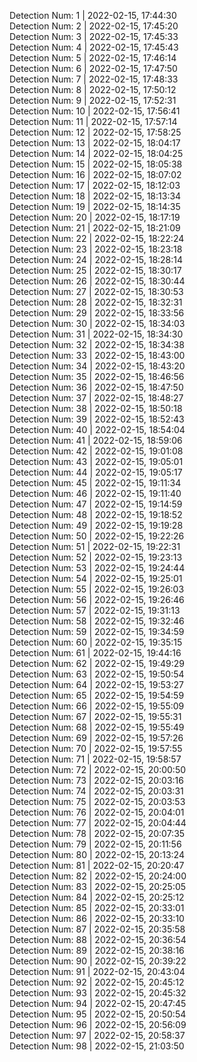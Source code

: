 
Detection Num: 1 |  2022-02-15, 17:44:30<br />Detection Num: 2 |  2022-02-15, 17:45:20<br />Detection Num: 3 |  2022-02-15, 17:45:33<br />Detection Num: 4 |  2022-02-15, 17:45:43<br />Detection Num: 5 |  2022-02-15, 17:46:14<br />Detection Num: 6 |  2022-02-15, 17:47:50<br />Detection Num: 7 |  2022-02-15, 17:48:33<br />Detection Num: 8 |  2022-02-15, 17:50:12<br />Detection Num: 9 |  2022-02-15, 17:52:31<br />Detection Num: 10 |  2022-02-15, 17:56:41<br />Detection Num: 11 |  2022-02-15, 17:57:14<br />Detection Num: 12 |  2022-02-15, 17:58:25<br />Detection Num: 13 |  2022-02-15, 18:04:17<br />Detection Num: 14 |  2022-02-15, 18:04:25<br />Detection Num: 15 |  2022-02-15, 18:05:38<br />Detection Num: 16 |  2022-02-15, 18:07:02<br />Detection Num: 17 |  2022-02-15, 18:12:03<br />Detection Num: 18 |  2022-02-15, 18:13:34<br />Detection Num: 19 |  2022-02-15, 18:14:35<br />Detection Num: 20 |  2022-02-15, 18:17:19<br />Detection Num: 21 |  2022-02-15, 18:21:09<br />Detection Num: 22 |  2022-02-15, 18:22:24<br />Detection Num: 23 |  2022-02-15, 18:23:18<br />Detection Num: 24 |  2022-02-15, 18:28:14<br />Detection Num: 25 |  2022-02-15, 18:30:17<br />Detection Num: 26 |  2022-02-15, 18:30:44<br />Detection Num: 27 |  2022-02-15, 18:30:53<br />Detection Num: 28 |  2022-02-15, 18:32:31<br />Detection Num: 29 |  2022-02-15, 18:33:56<br />Detection Num: 30 |  2022-02-15, 18:34:03<br />Detection Num: 31 |  2022-02-15, 18:34:30<br />Detection Num: 32 |  2022-02-15, 18:34:38<br />Detection Num: 33 |  2022-02-15, 18:43:00<br />Detection Num: 34 |  2022-02-15, 18:43:20<br />Detection Num: 35 |  2022-02-15, 18:46:56<br />Detection Num: 36 |  2022-02-15, 18:47:50<br />Detection Num: 37 |  2022-02-15, 18:48:27<br />Detection Num: 38 |  2022-02-15, 18:50:18<br />Detection Num: 39 |  2022-02-15, 18:52:43<br />Detection Num: 40 |  2022-02-15, 18:54:04<br />Detection Num: 41 |  2022-02-15, 18:59:06<br />Detection Num: 42 |  2022-02-15, 19:01:08<br />Detection Num: 43 |  2022-02-15, 19:05:01<br />Detection Num: 44 |  2022-02-15, 19:05:17<br />Detection Num: 45 |  2022-02-15, 19:11:34<br />Detection Num: 46 |  2022-02-15, 19:11:40<br />Detection Num: 47 |  2022-02-15, 19:14:59<br />Detection Num: 48 |  2022-02-15, 19:18:52<br />Detection Num: 49 |  2022-02-15, 19:19:28<br />Detection Num: 50 |  2022-02-15, 19:22:26<br />Detection Num: 51 |  2022-02-15, 19:22:31<br />Detection Num: 52 |  2022-02-15, 19:23:13<br />Detection Num: 53 |  2022-02-15, 19:24:44<br />Detection Num: 54 |  2022-02-15, 19:25:01<br />Detection Num: 55 |  2022-02-15, 19:26:03<br />Detection Num: 56 |  2022-02-15, 19:26:46<br />Detection Num: 57 |  2022-02-15, 19:31:13<br />Detection Num: 58 |  2022-02-15, 19:32:46<br />Detection Num: 59 |  2022-02-15, 19:34:59<br />Detection Num: 60 |  2022-02-15, 19:35:15<br />Detection Num: 61 |  2022-02-15, 19:44:16<br />Detection Num: 62 |  2022-02-15, 19:49:29<br />Detection Num: 63 |  2022-02-15, 19:50:54<br />Detection Num: 64 |  2022-02-15, 19:53:27<br />Detection Num: 65 |  2022-02-15, 19:54:59<br />Detection Num: 66 |  2022-02-15, 19:55:09<br />Detection Num: 67 |  2022-02-15, 19:55:31<br />Detection Num: 68 |  2022-02-15, 19:55:49<br />Detection Num: 69 |  2022-02-15, 19:57:26<br />Detection Num: 70 |  2022-02-15, 19:57:55<br />Detection Num: 71 |  2022-02-15, 19:58:57<br />Detection Num: 72 |  2022-02-15, 20:00:50<br />Detection Num: 73 |  2022-02-15, 20:03:16<br />Detection Num: 74 |  2022-02-15, 20:03:31<br />Detection Num: 75 |  2022-02-15, 20:03:53<br />Detection Num: 76 |  2022-02-15, 20:04:01<br />Detection Num: 77 |  2022-02-15, 20:04:44<br />Detection Num: 78 |  2022-02-15, 20:07:35<br />Detection Num: 79 |  2022-02-15, 20:11:56<br />Detection Num: 80 |  2022-02-15, 20:13:24<br />Detection Num: 81 |  2022-02-15, 20:20:47<br />Detection Num: 82 |  2022-02-15, 20:24:00<br />Detection Num: 83 |  2022-02-15, 20:25:05<br />Detection Num: 84 |  2022-02-15, 20:25:12<br />Detection Num: 85 |  2022-02-15, 20:33:01<br />Detection Num: 86 |  2022-02-15, 20:33:10<br />Detection Num: 87 |  2022-02-15, 20:35:58<br />Detection Num: 88 |  2022-02-15, 20:36:54<br />Detection Num: 89 |  2022-02-15, 20:38:16<br />Detection Num: 90 |  2022-02-15, 20:39:22<br />Detection Num: 91 |  2022-02-15, 20:43:04<br />Detection Num: 92 |  2022-02-15, 20:45:12<br />Detection Num: 93 |  2022-02-15, 20:45:32<br />Detection Num: 94 |  2022-02-15, 20:47:45<br />Detection Num: 95 |  2022-02-15, 20:50:54<br />Detection Num: 96 |  2022-02-15, 20:56:09<br />Detection Num: 97 |  2022-02-15, 20:58:37<br />Detection Num: 98 |  2022-02-15, 21:03:50<br />